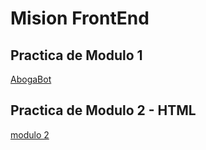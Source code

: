 # Mision FrontEnd
## Practica de Modulo 1

[AbogaBot](./modulo%201)

## Practica de Modulo 2 - HTML

[modulo 2](./modulo%202)
